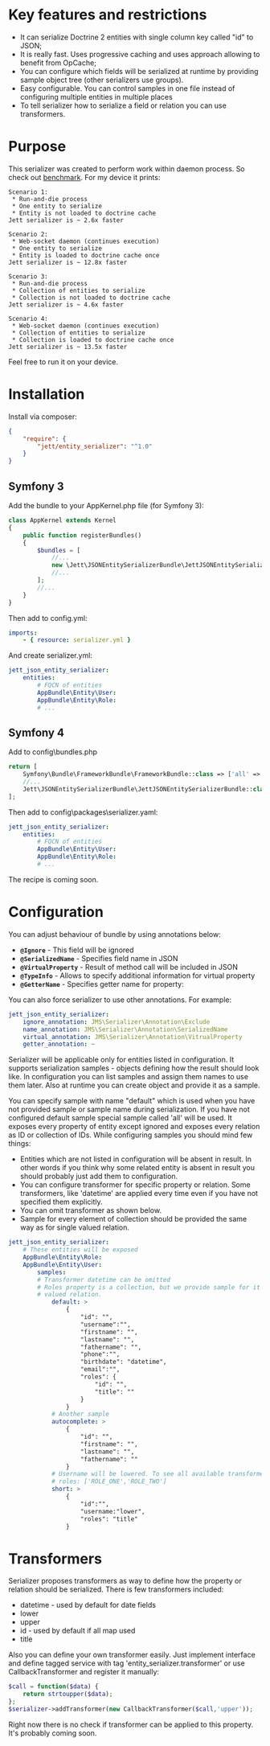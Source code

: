 # Key features and restrictions

* It can serialize Doctrine 2 entities with single column key called "id" to JSON;
* It is really fast. Uses progressive caching and uses approach allowing to
 benefit from OpCache;
* You can configure which fields will be serialized at runtime by providing sample object tree (other serializers use groups).
* Easy configurable. You can control samples in one file instead of configuring multiple entities in
multiple places
* To tell serializer how to serialize a field or relation you can use transformers.
# Purpose
This serializer was created to perform work within daemon process.
So check out [benchmark](https://github.com/EgorBurykin/serializer_benchmark). For my device it prints:
```
Scenario 1:
 * Run-and-die process
 * One entity to serialize
 * Entity is not loaded to doctrine cache
Jett serializer is ~ 2.6x faster

Scenario 2:
 * Web-socket daemon (continues execution)
 * One entity to serialize
 * Entity is loaded to doctrine cache once
Jett serializer is ~ 12.8x faster

Scenario 3:
 * Run-and-die process
 * Collection of entities to serialize
 * Collection is not loaded to doctrine cache
Jett serializer is ~ 4.6x faster

Scenario 4:
 * Web-socket daemon (continues execution)
 * Collection of entities to serialize
 * Collection is loaded to doctrine cache once
Jett serializer is ~ 13.5x faster
```
Feel free to run it on your device.
# Installation

Install via composer:
```json
{
    "require": {
        "jett/entity_serializer": "^1.0"
    }
}
```
## Symfony 3
 Add the bundle to your AppKernel.php file (for Symfony 3):
```php
class AppKernel extends Kernel
{
    public function registerBundles()
    {
        $bundles = [
            //...
            new \Jett\JSONEntitySerializerBundle\JettJSONEntitySerializerBundle(),
            //...
        ];
        //...
    }
}
```
Then add to config.yml:
```yaml
imports:
    - { resource: serializer.yml }
```
And create serializer.yml:
```yaml
jett_json_entity_serializer:
    entities:
        # FQCN of entities
        AppBundle\Entity\User:
        AppBundle\Entity\Role:
        # ...
```
## Symfony 4

Add to config\bundles.php
```php
return [
    Symfony\Bundle\FrameworkBundle\FrameworkBundle::class => ['all' => true],
    //...
    Jett\JSONEntitySerializerBundle\JettJSONEntitySerializerBundle::class => ['all' => true],
];
```
Then add to config\packages\serializer.yaml:
```yaml
jett_json_entity_serializer:
    entities:
        # FQCN of entities
        AppBundle\Entity\User:
        AppBundle\Entity\Role:
        # ...

```
The recipe is coming soon.
# Configuration
You can adjust behaviour of bundle by using annotations below:

* **`@Ignore`** - This field will be ignored
* **`@SerializedName`** - Specifies field name in JSON
* **`@VirtualProperty`** - Result of method call  will be included in JSON
* **`@TypeInfo`** - Allows to specify additional information for virtual property
* **`@GetterName`** - Specifies getter name for property:

You can also force serializer to use other annotations. For example:
```yaml
jett_json_entity_serializer:
    ignore_annotation: JMS\Serializer\Annotation\Exclude
    name_annotation: JMS\Serializer\Annotation\SerializedName
    virtual_annotation: JMS\Serializer\Annotation\VitrualProperty
    getter_annotation: ~
```
Serializer will be applicable only for entities listed in configuration.
It supports serialization samples - objects defining how the result should look like.
In configuration you can list samples and assign them names to use them later.
Also at runtime you can create object and provide it as a sample.

You can specify sample with name "default" which is used when you have not provided
sample or sample name during serialization.
If you have not configured default sample special sample called 'all' will be used.
It exposes every property of entity except ignored and exposes every relation as ID or
collection of IDs.
While configuring samples you should mind few things:
* Entities which are not listed in configuration will be absent in result. In other words if you think 
why some related entity is absent in result you should probably just add them
to configuration.
* You can configure transformer for specific property or relation. Some transformers, like 
 'datetime' are applied every time even if you have not specified them explicitly.
* You can omit transformer as shown below.
* Sample for every element of collection should be provided the same way
 as for single valued relation.
```yaml
jett_json_entity_serializer:
    # These entities will be exposed
    AppBundle\Entity\Role:
    AppBundle\Entity\User:
        samples:
        # Transformer datetime can be omitted
        # Roles property is a collection, but we provide sample for it as for single
        # valued relation.
            default: >
                {
                    "id": "",
                    "username":"",
                    "firstname": "",
                    "lastname": "",
                    "fathername": "",
                    "phone":"",
                    "birthdate": "datetime",
                    "email":"",
                    "roles": {
                        "id": "",
                        "title": ""
                    }
                }
            # Another sample
            autocomplete: >
                {
                    "id": "",
                    "firstname": "",
                    "lastname": "",
                    "fathername": ""
                }
            # Username will be lowered. To see all available transformers see section below
            # roles: ['ROLE_ONE','ROLE_TWO']
            short: >
                {
                    "id":"",
                    "username:"lower",
                    "roles": "title"
                }
```
# Transformers
Serializer proposes transformers as way to define how the property or relation should be
serialized. There is few transformers included:
* datetime - used by default for date fields
* lower
* upper
* id - used by default if all map used
* title

Also you can define your own transformer easily. Just implement interface and define tagged
service with tag 'entity_serializer.transformer' or use CallbackTransformer and register it manually:
```php
$call = function($data) {
    return strtoupper($data);
};
$serializer->addTransformer(new CallbackTransformer($call,'upper'));
```

Right now there is no check if transformer can be applied to this property. It's probably coming soon.